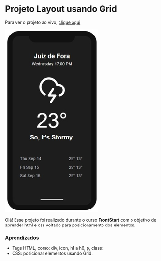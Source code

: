 # Projeto Layout usando Grid

Para ver o projeto ao vivo, [clique aqui](https://rayanecarvalho.github.io/layoutGrid/)

![Projeto Preview](https://github.com/rayaneCarvalho/layoutGrid/blob/master/assets/layout.jpeg?raw=true)

Olá! Esse projeto foi realizado durante o curso **FrontStart** com o objetivo de aprender html e css voltado para posicionamento dos elementos.

### Aprendizados 
- Tags HTML, como: div, icon, h1 a h6, p, class;
- CSS: posicionar elementos usando Grid.
